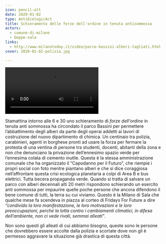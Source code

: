 ```yaml
---
icon: pencil-alt
date: 2020-01-02
type: AntiEcologicAct
title: Schieramento delle forze dell'ordine in tenuta antisommossa
actors:
  - comune-di-milano
  - beppe-sala
links:
  - http://www.milanotoday.it/video/parco-bassini-alberi-tagliati.html
cover: 2020-01-02-polizia.jpg

---
```


<gallery>
  <video controls>
  <source src="./images/2020-01-02-taglio-degli-alberi.mp4" type="video/mp4" />
  </video>
</gallery>

Stamattina intorno alle 6 e 30 uno schieramento di _forze dell'ordine_ in tenuta anti sommossa ha circondato il parco Bassini per permettere l’abbattimento degli alberi da parte degli operai addetti ai lavori di costruzione del nuovo dipartimento di chimica.
Un centinaio tra polizia, carabinieri, agenti in borghese pronti ad usare la forza per fermare la protesta di una ventina di persone tra studenti, docenti, abitanti della zona e non che denunciano la privazione dell’ennesimo spazio verde per l’ennesima colata di cemento inutile.
Questa è la stessa amministrazione comunale che ha organizzato il “Capodanno per il Futuro”, che riempie i propri social con foto mentre piantano alberi e che si dice coraggiosa nell’affrontare questa crisi ecologica planetaria a colpi di Area B e bus elettrici.
Tutta becera propaganda verde.
Quando si tratta di salvare un parco con alberi decennali alti 20 metri rispondono schierando un esercito anti sommossa per impaurire quelle poche persone che ancora difendono il bene comune di tutti, la terra su cui viviamo.
Questo è la Milano di Sala che qualche mese fa scendeva in piazza al corteo di Fridays For Future a dire _“condivido la loro manifestazione, le loro motivazioni e le loro preoccupazioni, perché la lotta contro i cambiamenti climatici, in difesa dell’ambiente, non ci vede rivali, semmai alleati”_.

Non sono questi gli alleati di cui abbiamo bisogno, queste sono le persone che dovrebbero essere accolte dalla polizia e scortate dove non gli è permesso aggravare la situazione già drastica di questa città.
